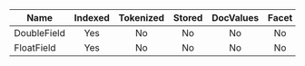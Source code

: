 Name                              |Indexed|Tokenized|Stored|DocValues|Facet|Sort
----------------------------------|:-----:|:-------:|:----:|:-------:|:---:|:--:
DoubleField                       | Yes   | No      | No   | No      | No  | Yes
FloatField                        | Yes   | No      | No   | No      | No  | Yes